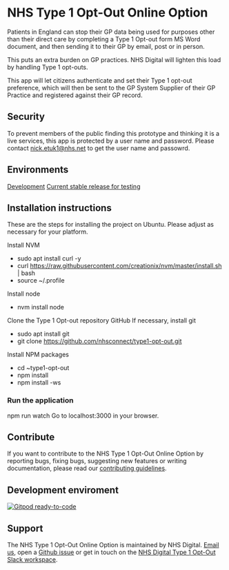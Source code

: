 # NHS Type 1 Opt-Out Online Option

Patients in England can stop their GP data being used for purposes other than their direct care by completing a Type 1 Opt-out form MS Word document, and then sending it to their GP by email, post or in person.

This puts an extra burden on GP practices. NHS Digital will lighten this load by handling Type 1 opt-outs.

This app will let citizens authenticate and set their Type 1 opt-out preference, which will then be sent to the GP System Supplier of their GP Practice and registered against their GP record.

## Security

To prevent members of the public finding this prototype and thinking it is a live services, this app is protected by a user name and password. Please contact nick.etuk1@nhs.net to get the user name and passowrd.

## Environments

<a href="https://type1-opt-out-develop.herokuapp.com/">Development</a>
<a href="https://type1-opt-out-release-1.herokuapp.com/">Current stable release for testing</a>

## Installation instructions
These are the steps for installing the project on Ubuntu. Please adjust as necessary for your platform.

Install NVM
- sudo apt install curl -y
- curl https://raw.githubusercontent.com/creationix/nvm/master/install.sh | bash 
- source ~/.profile  

Install node
- nvm install node

Clone the Type 1 Opt-out repository GitHub
If necessary, install git
- sudo apt install git
- git clone https://github.com/nhsconnect/type1-opt-out.git

Install NPM packages
- cd ~type1-opt-out
- npm install
- npm install -ws

### Run the application

npm run watch
Go to localhost:3000 in your browser.

## Contribute

If you want to contribute to the NHS Type 1 Opt-Out Online Option by reporting bugs, fixing bugs, suggesting new features or writing documentation, please read our [contributing guidelines](CONTRIBUTING.md).

## Development enviroment

[![Gitpod ready-to-code](https://img.shields.io/badge/Gitpod-ready--to--code-blue?logo=gitpod)](https://github.com/nhsconnect/type1-opt-out)

## Support

The NHS Type 1 Opt-Out Online Option is maintained by NHS Digital. [Email us](mailto:nick.etuk1@nhs.net), open a [Github issue](https://github.com/nhsconnect/type1-opt-out/issues/new) or get in touch on the [NHS Digital Type 1 Opt-Out Slack workspace](https://join.slack.com/t/nhs-service-manual/shared_invite/enQtNTIyOTEyNjU3NDkyLTk4NDQ3YzkwYzk1Njk5YjAxYTI5YTVkZmUxMGQ0ZjA3NjMyM2ZkNjBlMWMxODVjZjYzNzg1ZmU4MWY1NmE2YzE).
